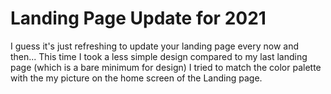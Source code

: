 # Landing Page Update for 2021

I guess it's just refreshing to update your landing page every now and then...
This time I took a less simple design compared to my last landing page (which is a bare minimum for design)
I tried to match the color palette with the my picture on the home screen of the Landing page.
